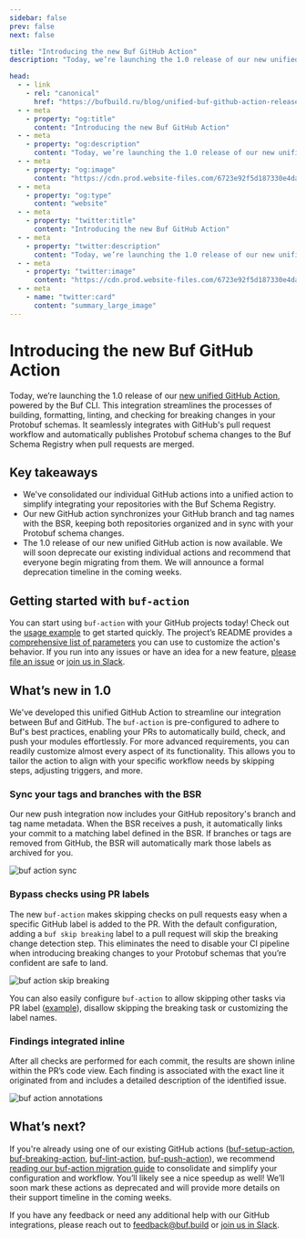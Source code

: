 ```yaml
---
sidebar: false
prev: false
next: false

title: "Introducing the new Buf GitHub Action"
description: "Today, we’re launching the 1.0 release of our new unified GitHub Action, powered by the Buf CLI. This integration streamlines the processes of building, formatting, linting, and checking for breaking changes in your Protobuf schemas. It seamlessly integrates with GitHub's pull request workflow and automatically publishes Protobuf schema changes to the Buf Schema Registry when pull requests are merged."

head:
  - - link
    - rel: "canonical"
      href: "https://bufbuild.ru/blog/unified-buf-github-action-released"
  - - meta
    - property: "og:title"
      content: "Introducing the new Buf GitHub Action"
  - - meta
    - property: "og:description"
      content: "Today, we’re launching the 1.0 release of our new unified GitHub Action, powered by the Buf CLI. This integration streamlines the processes of building, formatting, linting, and checking for breaking changes in your Protobuf schemas. It seamlessly integrates with GitHub's pull request workflow and automatically publishes Protobuf schema changes to the Buf Schema Registry when pull requests are merged."
  - - meta
    - property: "og:image"
      content: "https://cdn.prod.website-files.com/6723e92f5d187330e4da8144/674fa976adb419dff6e6d3ea_Github%20action.png"
  - - meta
    - property: "og:type"
      content: "website"
  - - meta
    - property: "twitter:title"
      content: "Introducing the new Buf GitHub Action"
  - - meta
    - property: "twitter:description"
      content: "Today, we’re launching the 1.0 release of our new unified GitHub Action, powered by the Buf CLI. This integration streamlines the processes of building, formatting, linting, and checking for breaking changes in your Protobuf schemas. It seamlessly integrates with GitHub's pull request workflow and automatically publishes Protobuf schema changes to the Buf Schema Registry when pull requests are merged."
  - - meta
    - property: "twitter:image"
      content: "https://cdn.prod.website-files.com/6723e92f5d187330e4da8144/674fa976adb419dff6e6d3ea_Github%20action.png"
  - - meta
    - name: "twitter:card"
      content: "summary_large_image"
---
```


# Introducing the new Buf GitHub Action

Today, we’re launching the 1.0 release of our [new unified GitHub Action](https://github.com/marketplace/actions/buf-action), powered by the Buf CLI. This integration streamlines the processes of building, formatting, linting, and checking for breaking changes in your Protobuf schemas. It seamlessly integrates with GitHub's pull request workflow and automatically publishes Protobuf schema changes to the Buf Schema Registry when pull requests are merged.

## Key takeaways

- We've consolidated our individual GitHub actions into a unified action to simplify integrating your repositories with the Buf Schema Registry.
- Our new GitHub action synchronizes your GitHub branch and tag names with the BSR, keeping both repositories organized and in sync with your Protobuf schema changes.
- The 1.0 release of our new unified GitHub action is now available. We will soon deprecate our existing individual actions and recommend that everyone begin migrating from them. We will announce a formal deprecation timeline in the coming weeks.

## Getting started with `buf-action`

You can start using `buf-action` with your GitHub projects today! Check out the [usage example](https://github.com/bufbuild/buf-action?tab=readme-ov-file#usage) to get started quickly. The project’s README provides a [comprehensive list of parameters](https://github.com/bufbuild/buf-action?tab=readme-ov-file#configuration) you can use to customize the action's behavior. If you run into any issues or have an idea for a new feature, [please file an issue](https://github.com/bufbuild/buf-action/issues) or [join us in Slack](https://buf.build/links/slack).

## What’s new in 1.0

We've developed this unified GitHub Action to streamline our integration between Buf and GitHub. The `buf-action` is pre-configured to adhere to Buf's best practices, enabling your PRs to automatically build, check, and push your modules effortlessly. For more advanced requirements, you can readily customize almost every aspect of its functionality. This allows you to tailor the action to align with your specific workflow needs by skipping steps, adjusting triggers, and more.

### Sync your tags and branches with the BSR

Our new push integration now includes your GitHub repository's branch and tag name metadata. When the BSR receives a push, it automatically links your commit to a matching label defined in the BSR. If branches or tags are removed from GitHub, the BSR will automatically mark those labels as archived for you.

![buf action sync](https://cdn.prod.website-files.com/6723e92f5d187330e4da8144/67467033da70bcc23452a1d0_buf-action-branch-sync-EBP77THZ.png)

### Bypass checks using PR labels

The new `buf-action` makes skipping checks on pull requests easy when a specific GitHub label is added to the PR. With the default configuration, adding a `buf skip breaking` label to a pull request will skip the breaking change detection step. This eliminates the need to disable your CI pipeline when introducing breaking changes to your Protobuf schemas that you’re confident are safe to land.

![buf action skip breaking](https://cdn.prod.website-files.com/6723e92f5d187330e4da8144/67467033da70bcc23452a1c7_buf-action-skip-breaking-5XZ4YMJK.png)

You can also easily configure `buf-action` to allow skipping other tasks via PR label ([example](https://github.com/bufbuild/buf-action/blob/main/examples/skip-on-commits/buf-ci.yaml)), disallow skipping the breaking task or customizing the label names.

### Findings integrated inline

After all checks are performed for each commit, the results are shown inline within the PR’s code view. Each finding is associated with the exact line it originated from and includes a detailed description of the identified issue.

![buf action annotations](https://cdn.prod.website-files.com/6723e92f5d187330e4da8144/67467033a8d98b654a507747_buf-action-annotations-SYXSGJBO.png)

## What’s next?

If you're already using one of our existing GitHub actions ([buf-setup-action](https://github.com/marketplace/actions/buf-setup), [buf-breaking-action](https://github.com/marketplace/actions/buf-breaking), [buf-lint-action](https://github.com/marketplace/actions/buf-lint), [buf-push-action](https://github.com/marketplace/actions/buf-push)), we recommend [reading our buf-action migration guide](/docs/bsr/ci-cd/github-actions/index.md) to consolidate and simplify your configuration and workflow. You’ll likely see a nice speedup as well! We’ll soon mark these actions as deprecated and will provide more details on their support timeline in the coming weeks.

If you have any feedback or need any additional help with our GitHub integrations, please reach out to [feedback@buf.build](mailto:feedback@buf.build) or [join us in Slack](https://buf.build/links/slack).

‍
